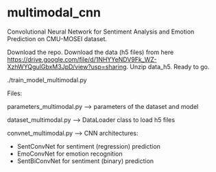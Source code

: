 # multimodal_cnn
Convolutional Neural Network for Sentiment Analysis and Emotion Prediction on CMU-MOSEI dataset.

Download the repo.
Download the data (h5 files) from here https://drive.google.com/file/d/1NHYYeNDV9Fk_WZ-XzhWYQguIGbxM3JpD/view?usp=sharing.
Unzip data_h5.
Ready to go.

./train_model_multimodal.py

Files:

parameters_multimodal.py --> parameters of the dataset and model

dataset_multimodal.py --> DataLoader class to load h5 files

convnet_multimodal.py --> CNN architectures: 
* SentConvNet for sentiment (regression) prediction
* EmoConvNet for emotion recognition
* SentBiConvNet for sentiment (binary) prediction
